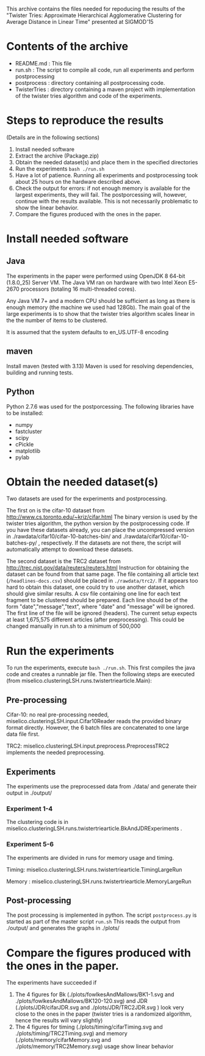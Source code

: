 This archive contains the files needed for repoducing the results of the 
"Twister Tries: Approximate Hierarchical Agglomerative Clustering for Average Distance in Linear Time"
presented at SIGMOD'15

Contents of the archive
=======================
* README.md : This file
* run.sh : The script to compile all code, run all experiments and perform postprocessing
* postprocess : directory containing all postprocessing code.
* TwisterTries : directory containing a maven project with implementation of the twister tries algorithm and code of the experiments.

Steps to reproduce the results
===============================
(Details are in the following sections)
1. Install needed software
2. Extract the archive (Package.zip)
3. Obtain the needed dataset(s) and place them in the specified directories
4. Run the experiments `bash ./run.sh`
5. Have a lot of patience. Running all experiments and postprocessing took about 25 hours on the hardware described above.
6. Check the output for errors: if not enough memory is available for the largest experiments, they will fail. 
The postporcessing will, however, continue with the results available. 
This is not necessarily problematic to show the linear behavior.
7. Compare the figures produced with the ones in the paper.


Install needed software
=======================
Java
-----

The experiments in the paper were performed using OpenJDK 8 64-bit (1.8.0_25) Server VM. 
The Java VM ran on hardware with two Intel Xeon E5-2670 processors (totaling 16 multi-threaded cores).

Any Java VM 7+ and a modern CPU should be sufficient as long as there is enough memory (the machine we used had 128Gb).
The main goal of the large experiments is to show that the twister tries algorithm scales linear in the the number of items to be clustered.

It is assumed that the system defaults to en_US.UTF-8 encoding

maven
-----
Install maven (tested with 3.13)
Maven is used for resolving dependencies, building and running tests.

Python
------
Python 2.7.6 was used for the postporcessing. The following libraries have to be installed:
* numpy
* fastcluster
* scipy
* cPickle
* matplotlib
* pylab

Obtain the needed dataset(s)
============================
Two datasets are used for the experiments and postprocessing.

The first on is the cifar-10 dataset from http://www.cs.toronto.edu/~kriz/cifar.html
The binary version is used by the twister tries algorithm, the python version by the postprocessing code.
If you have these datasets already, you can place the uncompressed version in ./rawdata/cifar10/cifar-10-batches-bin/ and ./rawdata/cifar10/cifar-10-batches-py/ , respectively.
If the datasets are not there, the script will automatically attempt to download these datasets.

The second dataset is the TRC2 dataset from http://trec.nist.gov/data/reuters/reuters.html
Instruction for obtaining the dataset can be found from that same page.
The file containing all article text (`/headlines-docs.csv`) should be placed in `./rawdata/trc2/`.
If it appears too hard to obtain this dataset, one could try to use another dataset, which should give similar results.
A csv file containing one line for each text fragment to be clustered should be prepared.
Each line should be of the form "date","message","text", where "date" and "message" will be ignored.
The first line of the file will be ignored (headers).
The current setup expects at least 1,675,575 different articles (after preprocessing). This could be changed manually in run.sh to a minimum of 500,000

Run the experiments 
===================
To run the experiments, execute `bash ./run.sh`. This first compiles the java code and creates a runnable jar file.
Then the following steps are executed (from miselico.clusteringLSH.runs.twistertriearticle.Main):

Pre-processing
--------------
Cifar-10: no real pre-processing needed, miselico.clusteringLSH.input.Cifar10Reader reads the provided binary format directly. 
However, the 6 batch files are concatenated to one large data file first.

TRC2: miselico.clusteringLSH.input.preprocess.PreprocessTRC2 implements the needed preprocessing.

Experiments
------------
The experiments use the preprocessed data from ./data/ and generate their output in ./output/

### Experiment 1-4 ###

The clustering code is in miselico.clusteringLSH.runs.twistertriearticle.BkAndJDRExperiments .

### Experiment 5-6 ###

The experiments are divided in runs for memory usage and timing.
 
Timing: miselico.clusteringLSH.runs.twistertriearticle.TimingLargeRun  

Memory : miselico.clusteringLSH.runs.twistertriearticle.MemoryLargeRun

Post-processing
---------------

The post processing is implemented in python. The script `postprocess.py` is started as part of the master script `run.sh`
This reads the output from ./output/ and generates the graphs in ./plots/

Compare the figures produced with the ones in the paper.
==========================================

The experiments have succeeded if
1. The 4 figures for 
Bk (./plots/fowlkesAndMallows/BK1-1.svg and ./plots/fowlkesAndMallows/BK120-120.svg) and 
JDR (./plots/JDR/cifarJDR.svg and ./plots/JDR/TRC2JDR.svg ) 
look very close to the ones in the paper (twister tries is a randomized algorithm, hence the results will vary slightly)
2. The 4 figures for 
timing (./plots/timing/cifarTiming.svg and ./plots/timing/TRC2Timing.svg) and 
memory (./plots/memory/cifarMemory.svg and ./plots/memory/TRC2Memory.svg)
usage show linear behavior


